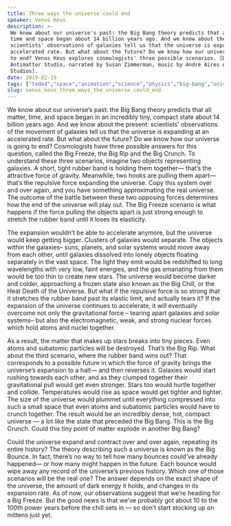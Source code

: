 ```yaml
---
title: Three ways the universe could end
speaker: Venus Keus
description: >-
 We know about our universe's past: the Big Bang theory predicts that all matter,
 time and space began about 14 billion years ago. And we know about the present:
 scientists' observations of galaxies tell us that the universe is expanding at an
 accelerated rate. But what about the future? Do we know how our universe is going
 to end? Venus Keus explores cosmologists' three possible scenarios. [Directed by
 Antimatter Studio, narrated by Susan Zimmerman, music by André Aires AIM Creative
 Studios].
date: 2019-02-19
tags: ["teded","space","animation","science","physics","big-bang","universe","solar-system","planets"]
slug: venus_keus_three_ways_the_universe_could_end
---
```


We know about our universe’s past: the Big Bang theory predicts that all matter, time,
and space began in an incredibly tiny, compact state about 14 billion years ago. And we
know about the present: scientists’ observations of the movement of galaxies tell us that
the universe is expanding at an accelerated rate. But what about the future? Do we know
how our universe is going to end? Cosmologists have three possible answers for this
question, called the Big Freeze, the Big Rip and the Big Crunch. To understand these three
scenarios, imagine two objects representing galaxies. A short, tight rubber band is 
holding them together— that’s the attractive force of gravity. Meanwhile, two hooks are 
pulling them apart— that’s the repulsive force expanding the universe. Copy this system
over and over again, and you have something approximating the real universe. The outcome
of the battle between these two opposing forces determines how the end of the universe
will play out. The Big Freeze scenario is what happens if the force pulling the objects
apart is just strong enough to stretch the rubber band until it loses its
elasticity.

The expansion wouldn’t be able to accelerate anymore, but the universe would keep 
getting bigger. Clusters of galaxies would separate. The objects within the galaxies–
suns, planets, and solar systems would move away from each other, until galaxies dissolved
into lonely objects floating separately in the vast space. The light they emit would be
redshifted to long wavelengths with very low, faint energies, and the gas emanating from
them would be too thin to create new stars. The universe would become darker and colder,
approaching a frozen state also known as the Big Chill, or the Heat Death of the
Universe. But what if the repulsive force is so strong that it stretches the rubber band 
past its elastic limit, and actually tears it? If the expansion of the universe continues
to accelerate, it will eventually overcome not only the gravitational force – tearing
apart galaxies and solar systems– but also the electromagnetic, weak, and strong nuclear
forces which hold atoms and nuclei together.

As a result, the matter that makes up stars breaks into tiny pieces. Even atoms and
subatomic particles will be destroyed. That’s the Big Rip. What about the third scenario,
where the rubber band wins out? That corresponds to a possible future in which the force
of gravity brings the universe’s expansion to a halt— and then reverses it. Galaxies
would start rushing towards each other, and as they clumped together their gravitational
pull would get even stronger. Stars too would hurtle together and collide. Temperatures
would rise as space would get tighter and tighter. The size of the universe would plummet
until everything compressed into such a small space that even atoms and subatomic
particles would have to crunch together. The result would be an incredibly dense, hot,
compact universe — a lot like the state that preceded the Big Bang. This is the Big
Crunch. Could this tiny point of matter explode in another Big Bang?

Could the universe expand and contract over and over again, repeating its entire history?
The theory describing such a universe is known as the Big Bounce. In fact, there’s no way
to tell how many bounces could’ve already happened— or how many might happen in the
future. Each bounce would wipe away any record of the universe’s previous history. Which
one of those scenarios will be the real one? The answer depends on the exact shape of
the universe, the amount of dark energy it holds, and changes in its expansion rate. As of
now, our observations suggest that we’re heading for a Big Freeze. But the good news is
that we’ve probably got about 10 to the 100th power years before the chill sets in — so
don’t start stocking up on mittens just yet.

<!--
ad_duration=0
event="TED-Ed"
external_start_time=0
intro_duration=0
is_subtitle_required="False"
is_talk_featured="False"
language="en"
language_swap="False"
native_language="en"
number_of_related_talks=6
number_of_speakers=1
number_of_subtitled_videos=0
number_of_tags=9
number_of_talk_download_languages=27
number_of_talk_more_resources=0
number_of_talk_recommendations=0
number_of_talks_take_actions=0
post_ad_duration=0
published_timestamp="2019-02-19 19:49:19"
recording_date="2019-02-19"
speaker_is_published=0
speaker_name="Venus Keus"
talk_name="Three ways the universe could end"
talks_tags=["teded","space","animation","science","physics","big-bang","universe","solar-system","planets"]
url_photo_talk="https://s3.amazonaws.com/talkstar-photos/uploads/fc9d1496-7f60-4d8b-acad-49b113816b73/end_of_the_universe_textless2.jpg"
url_webpage="https://www.ted.com/talks/venus_keus_three_ways_the_universe_could_end"
video_type_name="TED-Ed Original"
-->